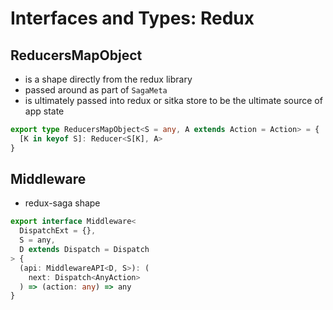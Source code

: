 # Interfaces and Types: Redux

## ReducersMapObject

- is a shape directly from the redux library
- passed around as part of `SagaMeta`
- is ultimately passed into redux or sitka store to be the ultimate source of app state

```typescript
export type ReducersMapObject<S = any, A extends Action = Action> = {
  [K in keyof S]: Reducer<S[K], A>
}
```

## Middleware

- redux-saga shape

```typescript
export interface Middleware<
  DispatchExt = {},
  S = any,
  D extends Dispatch = Dispatch
> {
  (api: MiddlewareAPI<D, S>): (
    next: Dispatch<AnyAction>
  ) => (action: any) => any
}
```